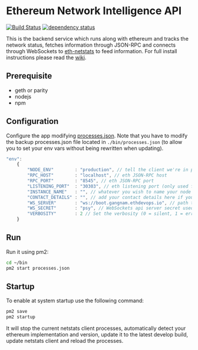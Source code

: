 Ethereum Network Intelligence API
============
[![Build Status][travis-image]][travis-url] [![dependency status][dep-image]][dep-url]

This is the backend service which runs along with ethereum and tracks the network status, fetches information through JSON-RPC and connects through WebSockets to [eth-netstats](https://github.com/gangnamtestnet/eth-netstats) to feed information. For full install instructions please read the [wiki](https://github.com/ethereum/wiki/wiki/Network-Status).


## Prerequisite

* geth or parity
* nodejs
* npm

## Configuration

Configure the app modifying [processes.json](/eth-net-intelligence-api/blob/master/processes.json). Note that you have to modify the backup processes.json file located in `./bin/processes.json` (to allow you to set your env vars without being rewritten when updating).

```js
"env":
	{
		"NODE_ENV"        : "production", // tell the client we're in production environment
		"RPC_HOST"        : "localhost", // eth JSON-RPC host
		"RPC_PORT"        : "8545", // eth JSON-RPC port
		"LISTENING_PORT"  : "30303", // eth listening port (only used for display)
		"INSTANCE_NAME"   : "", // whatever you wish to name your node
		"CONTACT_DETAILS" : "", // add your contact details here if you wish (email/skype)
		"WS_SERVER"       : "ws://boot.gangnam.ethdevops.io", // path to eth-netstats WebSockets api server
		"WS_SECRET"       : "psy", // WebSockets api server secret used for login
		"VERBOSITY"       : 2 // Set the verbosity (0 = silent, 1 = error, warn, 2 = error, warn, info, success, 3 = all logs)
	}
```

## Run

Run it using pm2:

```bash
cd ~/bin
pm2 start processes.json
```

## Startup

To enable at system startup use the following command:

```bash
pm2 save
pm2 startup
```

It will stop the current netstats client processes, automatically detect your ethereum implementation and version, update it to the latest develop build, update netstats client and reload the processes.

[travis-image]: https://travis-ci.org/gangnamtestnet/eth-net-intelligence-api.svg
[travis-url]: https://travis-ci.org/gangnamtestnet/eth-net-intelligence-api
[dep-image]: https://david-dm.org/gangnamtestnet/eth-net-intelligence-api.svg
[dep-url]: https://david-dm.org/gangnamtestnet/eth-net-intelligence-api
